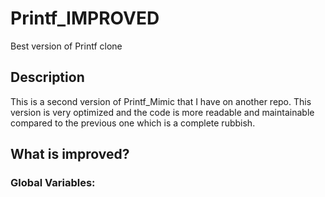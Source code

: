 # Printf_IMPROVED
Best version of Printf clone

## Description
This is a second version of Printf_Mimic that I have on another repo.
This version is very optimized and the code is more readable and maintainable compared to the previous one which is a complete rubbish.

## What is improved?
### Global Variables:
